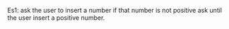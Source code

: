Es1: 
        ask the user to insert a number if that number is not positive ask until the user insert a positive number.
